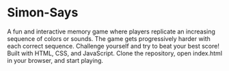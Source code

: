 # Simon-Says
A fun and interactive memory game where players replicate an increasing sequence of colors or sounds. The game gets progressively harder with each correct sequence. Challenge yourself and try to beat your best score! Built with HTML, CSS, and JavaScript. Clone the repository, open index.html in your browser, and start playing.
